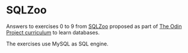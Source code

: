 # SQLZoo

Answers to exercises 0 to 9 from [SQLZoo](https://sqlzoo.net/wiki/SQL_Tutorial)
proposed as part of [The Odin Project curriculum](https://www.theodinproject.com/lessons/databases-sql-zoo)
to learn databases.

The exercises use MySQL as SQL engine.